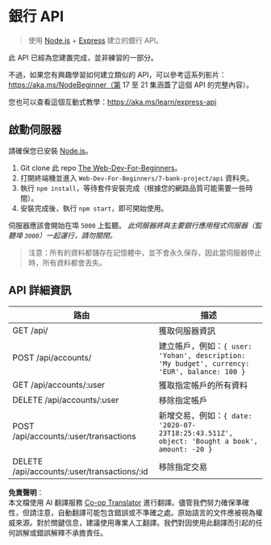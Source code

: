 <!--
CO_OP_TRANSLATOR_METADATA:
{
  "original_hash": "9884f8c8a61cf56214450f8b16a094ce",
  "translation_date": "2025-08-26T00:04:23+00:00",
  "source_file": "7-bank-project/api/README.md",
  "language_code": "mo"
}
-->
# 銀行 API

> 使用 [Node.js](https://nodejs.org) + [Express](https://expressjs.com) 建立的銀行 API。

此 API 已經為您建置完成，並非練習的一部分。

不過，如果您有興趣學習如何建立類似的 API，可以參考這系列影片：https://aka.ms/NodeBeginner（第 17 至 21 集涵蓋了這個 API 的完整內容）。

您也可以查看這個互動式教學：https://aka.ms/learn/express-api

## 啟動伺服器

請確保您已安裝 [Node.js](https://nodejs.org)。

1. Git clone 此 repo [The Web-Dev-For-Beginners](https://github.com/microsoft/Web-Dev-For-Beginners)。
2. 打開終端機並進入 `Web-Dev-For-Beginners/7-bank-project/api` 資料夾。
3. 執行 `npm install`，等待套件安裝完成（根據您的網路品質可能需要一些時間）。
4. 安裝完成後，執行 `npm start`，即可開始使用。

伺服器應該會開始在埠 `5000` 上監聽。
*此伺服器將與主要銀行應用程式伺服器（監聽埠 `3000`）一起運行，請勿關閉。*

> 注意：所有的資料都儲存在記憶體中，並不會永久保存，因此當伺服器停止時，所有資料都會丟失。

## API 詳細資訊

路由                                         | 描述
---------------------------------------------|------------------------------------
GET    /api/                                 | 獲取伺服器資訊
POST   /api/accounts/                        | 建立帳戶，例如：`{ user: 'Yohan', description: 'My budget', currency: 'EUR', balance: 100 }`
GET    /api/accounts/:user                   | 獲取指定帳戶的所有資料
DELETE /api/accounts/:user                   | 移除指定帳戶
POST   /api/accounts/:user/transactions      | 新增交易，例如：`{ date: '2020-07-23T18:25:43.511Z', object: 'Bought a book', amount: -20 }`
DELETE  /api/accounts/:user/transactions/:id | 移除指定交易

**免責聲明**：  
本文檔使用 AI 翻譯服務 [Co-op Translator](https://github.com/Azure/co-op-translator) 進行翻譯。儘管我們努力確保準確性，但請注意，自動翻譯可能包含錯誤或不準確之處。原始語言的文件應被視為權威來源。對於關鍵信息，建議使用專業人工翻譯。我們對因使用此翻譯而引起的任何誤解或錯誤解釋不承擔責任。